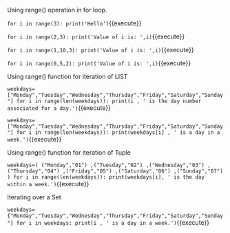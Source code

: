 Using range() operation in for loop.

`
for i in range(3):
    print('Hello')
`{{execute}}

`
for i in range(2,3):
    print('Value of i is: ',i)
`{{execute}}

`
for i in range(1,10,3):
    print('Value of i is: ',i)
`{{execute}}

`
for i in range(0,5,2):
    print('Value of i is: ',i)
`{{execute}}

Using range() function for iteration of LIST

`
weekdays=["Monday","Tuesday","Wednesday","Thursday","Friday","Saturday","Sunday"]
for i in range(len(weekdays)):
    print(i , ' is the day number associated for a day.')
`{{execute}}

`
weekdays=["Monday","Tuesday","Wednesday","Thursday","Friday","Saturday","Sunday"]
for i in range(len(weekdays)):
    print(weekdays[i] , ' is a day in a week.')
`{{execute}}


Using range() function for iteration of Tuple

`
weekdays=(
("Monday","01")
,("Tuesday","02")
,("Wednesday","03")
,("Thursday","04")
,("Friday","05")
,("Saturday","06")
,("Sunday","07") 
)
for i in range(len(weekdays)):
    print(weekdays[i], ' is the day within a week.')
`{{execute}}

Iterating over a Set

`
weekdays={"Monday","Tuesday","Wednesday","Thursday","Friday","Saturday","Sunday"}
for i in weekdays:
    print(i , ' is a day in a week.')
`{{execute}}

